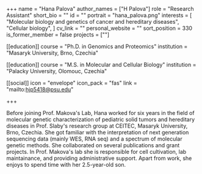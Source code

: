 +++
name = "Hana Palova"
author_names = ["H Palova"]
role = "Research Assistant"
short_bio = ""
id = ""
portrait = "hana_palova.png"
interests = [
  "Molecular biology and genetics of cancer and hereditary diseases",
  "Cellular biology",
]
cv_link = ""
personal_website = ""
sort_position = 330
is_former_member = false
projects = [""]

[[education]]
  course = "Ph.D. in Genomics and Proteomics"
  institution = "Masaryk University, Brno, Czechia"

[[education]]
  course = "M.S. in Molecular and Cellular Biology"
  institution = "Palacky University, Olomouc, Czechia"

[[social]]
    icon = "envelope"
    icon_pack = "fas"
    link = "mailto:hjp5418@psu.edu"


+++

Before joining Prof. Makova's Lab, Hana worked for six years in the field of molecular genetic characterization of pediatric solid tumors and hereditary diseases in Prof. Slaby's research group at CEITEC, Masaryk University, Brno, Czechia. She got familiar with the interpretation of next generation sequencing data (mainly WES, RNA seq) and a spectrum of molecular genetic methods. She collaborated on several publications and grant projects. In Prof. Makova's lab she is responsible for cell cultivation, lab maintainance, and providing administrative support. Apart from work, she enjoys to spend time with her 2.5-year-old son.
